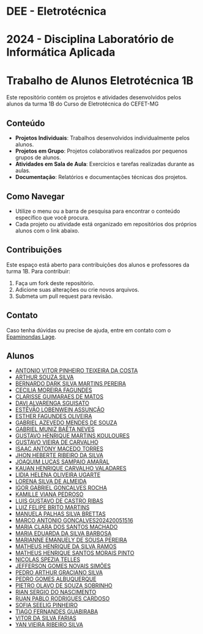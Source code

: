 # DEE - Eletrotécnica
# 2024 - Disciplina Laboratório de Informática Aplicada
# Trabalho de Alunos Eletrotécnica 1B


Este repositório contém os projetos e atividades desenvolvidos pelos alunos da turma 1B do Curso de Eletrotécnica do CEFET-MG

## Conteúdo

- **Projetos Individuais**: Trabalhos desenvolvidos individualmente pelos alunos.
- **Projetos em Grupo**: Projetos colaborativos realizados por pequenos grupos de alunos.
- **Atividades em Sala de Aula**: Exercícios e tarefas realizadas durante as aulas.
- **Documentação**: Relatórios e documentações técnicas dos projetos.

## Como Navegar

- Utilize o menu ou a barra de pesquisa para encontrar o conteúdo específico que você procura.
- Cada projeto ou atividade está organizado em repositórios dos próprios alunos com o link abaixo.

## Contribuições

Este espaço está aberto para contribuições dos alunos e professores da turma 1B. Para contribuir:

1. Faça um fork deste repositório.
2. Adicione suas alterações ou crie novos arquivos.
3. Submeta um pull request para revisão.

## Contato

Caso tenha dúvidas ou precise de ajuda, entre em contato com o [Epaminondas Lage](mailto:epaminondaslage@gmail.com).

## Alunos


- [ANTONIO VITOR PINHEIRO TEIXEIRA DA COSTA](https://github.com/)
- [ARTHUR SOUZA SILVA](https://github.com/)
- [BERNARDO DARK SILVA MARTINS PEREIRA](https://github.com/)
- [CECILIA MOREIRA FAGUNDES](https://github.com/)
- [CLARISSE GUIMARAES DE MATOS](https://github.com/)
- [DAVI ALVARENGA SGUISATO](https://github.com/)
- [ESTÊVÃO LOBENWEIN ASSUNÇÃO](https://github.com/)
- [ESTHER FAGUNDES OLIVEIRA](https://github.com/)
- [GABRIEL AZEVEDO MENDES DE SOUZA](https://github.com/)
- [GABRIEL MUNIZ BAÊTA NEVES](https://github.com/)
- [GUSTAVO HENRIQUE MARTINS KOULOURES](https://github.com/)
- [GUSTAVO VIEIRA DE CARVALHO](https://github.com/)
- [ISAAC ANTONY MACEDO TORRES](https://github.com/)
- [JHON HEBERTE RIBEIRO DA SILVA](https://github.com/)
- [JOAQUIM LUCAS SAMPAIO AMARAL](https://github.com/)
- [KAUAN HENRIQUE CARVALHO VALADARES](https://github.com/)
- [LIDIA HELENA OLIVEIRA UGARTE](https://github.com/)
- [LORENA SILVA DE ALMEIDA](https://github.com/)
- [IGOR GABRIEL GONCALVES ROCHA](https://github.com/)
- [KAMILLE VIANA PEDROSO](https://github.com/)
- [LUIS GUSTAVO DE CASTRO RIBAS](https://github.com/)
- [LUIZ FELIPE BRITO MARTINS](https://github.com/)
- [MANUELA PALHAS SILVA BRETTAS](https://github.com/)
- [MARCO ANTONIO GONCALVES202420051516](https://github.com/)
- [MARIA CLARA DOS SANTOS MACHADO](https://github.com/)
- [MARIA EDUARDA DA SILVA BARBOSA](https://github.com/)
- [MARIANNE EMANUELY DE SOUSA PEREIRA](https://github.com/)
- [MATHEUS HENRIQUE DA SILVA RAMOS](https://github.com/)
- [MATHEUS HENRIQUE SANTOS MORAIS PINTO](https://github.com/)
- [NICOLAS SPEZIA TELLES](https://github.com/)
- [JEFFERSON GOMES NOVAIS SIMÕES](https://github.com/)
- [PEDRO ARTHUR GRACIANO SILVA](https://github.com/)
- [PEDRO GOMES ALBUQUERQUE](https://github.com/)
- [PIETRO OLAVO DE SOUZA SOBRINHO](https://github.com/)
- [RIAN SERGIO DO NASCIMENTO](https://github.com/)
- [RUAN PABLO RODRIGUES CARDOSO](https://github.com/)
- [SOFIA SEELIG PINHEIRO](https://github.com/)
- [TIAGO FERNANDES GUABIRABA](https://github.com/)
- [VITOR DA SILVA FARIAS](https://github.com/)
- [YAN VIEIRA RIBEIRO SILVA](https://github.com/)
